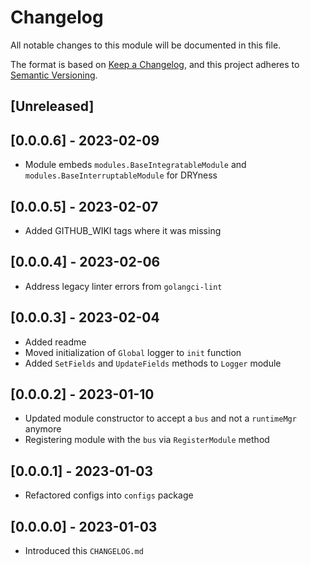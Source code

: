 # Changelog

All notable changes to this module will be documented in this file.

The format is based on [Keep a Changelog](https://keepachangelog.com/en/1.0.0/),
and this project adheres to [Semantic Versioning](https://semver.org/spec/v2.0.0.html).

## [Unreleased]

## [0.0.0.6] - 2023-02-09

- Module embeds `modules.BaseIntegratableModule` and `modules.BaseInterruptableModule` for DRYness

## [0.0.0.5] - 2023-02-07

- Added GITHUB_WIKI tags where it was missing

## [0.0.0.4] - 2023-02-06

- Address legacy linter errors from `golangci-lint`

## [0.0.0.3] - 2023-02-04

- Added readme
- Moved initialization of `Global` logger to `init` function
- Added `SetFields` and `UpdateFields` methods to `Logger` module

## [0.0.0.2] - 2023-01-10

- Updated module constructor to accept a `bus` and not a `runtimeMgr` anymore
- Registering module with the `bus` via `RegisterModule` method

## [0.0.0.1] - 2023-01-03

- Refactored configs into `configs` package

## [0.0.0.0] - 2023-01-03

- Introduced this `CHANGELOG.md`

<!-- GITHUB_WIKI: changelog/logger -->
